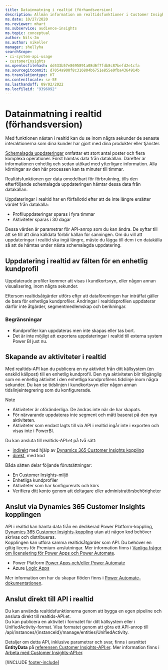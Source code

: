 ```yaml
---
title: Datainmatning i realtid (förhandsversion)
description: Allmän information om realtidsfunktioner i Customer Insights.
ms.date: 10/27/2020
ms.reviewer: mhart
ms.subservice: audience-insights
ms.topic: conceptual
author: Nils-2m
ms.author: nikeller
manager: shellyha
searchScope:
- ci-system-api-usage
- customerInsights
ms.openlocfilehash: dd433b57e8695891a08d6f7fdb8c87befd2e1cfa
ms.sourcegitcommit: d7054a900f8c316804b6751e855e0fba4364914b
ms.translationtype: HT
ms.contentlocale: sv-SE
ms.lasthandoff: 09/02/2022
ms.locfileid: "9396092"
---
```

# <a name="real-time-data-ingestion-preview"></a>Datainmatning i realtid (förhandsversion)

Med funktionen nästan i realtid kan du se inom några sekunder de senaste interaktionerna som dina kunder har gjort med dina produkter eller tjänster.

[Schemalagda uppdateringar](schedule-refresh.md) omfattar ett stort antal poster och flera komplexa operationer. Först hämtas data från datakällan. Därefter är informationen enhetlig och sedan utökad med ytterligare information. Alla körningar av den här processen kan ta minuter till timmar.

Realtidsfunktionen ger data omedelbart för förbrukning, tills den efterföljande schemalagda uppdateringen hämtar dessa data från datakällan.

Uppdateringar i realtid har en förfallotid efter att de inte längre ersätter värdet från datakälla:

- Profiluppdateringar sparas i fyra timmar
- Aktiviteter sparas i 30 dagar

Dessa värden är parametrar för API-anrop som du kan ändra. De syftar till att se till att dina källdata förblir källan för sanningen. Om du vill att uppdateringar i realtid ska ingå längre, måste du lägga till dem i en datakälla så att de hämtas under nästa schemalagda uppdatering.

## <a name="real-time-update-of-the-unified-customer-profile-fields"></a>Uppdatering i realtid av fälten för en enhetlig kundprofil

Uppdaterade profiler kommer att visas i kundkortsvyn, eller någon annan visualisering, inom några sekunder.

Eftersom realtidsåtgärder utförs efter att dataföreningen har inträffat gäller de bara för enhetliga kundprofiler. Ändringar i realtidsprofilen uppdaterar därför inte åtgärder, segmentmedlemskap och berikningar.

### <a name="limitations"></a>Begränsningar

- Kundprofiler kan uppdateras men inte skapas eller tas bort.
- Det är inte möjligt att exportera uppdateringar i realtid till externa system Power BI just nu.

## <a name="real-time-creation-of-activities"></a>Skapande av aktiviteter i realtid

Med realtids-API kan du publicera en ny aktivitet från ditt källsystem (en enskild källpost) till en enhetlig kundprofil. Den nya aktiviteten blir tillgänglig som en enhetlig aktivitet i den enhetliga kundprofilens tidslinje inom några sekunder. Du kan se tidslinjen i kundkortsvyn eller någon annan tidslinjeintegrering som du konfigurerade.

> [!NOTE]
>
> - Aktiviteter är oföränderliga. De ändras inte när de har skapats.
> - För närvarande uppdateras inte segment och mått baserat på den nya aktiviteten.
> - Aktiviteter som endast lagts till via API i realtid ingår inte i exporten och visas inte i PowerBI.

Du kan ansluta till realtids-API:et på två sätt:

- [indirekt](#connect-via-the-dynamics-365-customer-insights-connector) med hjälp av [Dynamics 365 Customer Insights koppling](/connectors/customerinsights/)
- [direkt](#connect-directly-to-the-real-time-api), med kod

Båda sätten delar följande förutsättningar:

- En Customer Insights-miljö
- Enhetliga kundprofiler
- Aktiviteter som har konfigurerats och körs
- Verifiera ditt konto genom att deltagare eller administratörsbehörigheter

## <a name="connect-via-the-dynamics-365-customer-insights-connector"></a>Anslut via Dynamics 365 Customer Insights kopplingen

API i realtid kan hämta data från en dedikerad Power Platform-koppling, [Dynamics 365 Customer Insights-koppling](/connectors/customerinsights/) utan att någon kod behöver skrivas och distribueras.    
Kopplingen kan utföra samma realtidsåtgärder som API. Du behöver en giltig licens för Premium-anslutningar. Mer information finns i [Vanliga frågor om licensiering för Power Apps och Power Automate](/power-platform/admin/powerapps-flow-licensing-faq).

- Power Platform [Power Apps och/eller Power Automate](/connectors/)
- Azure [Logic Apps](/azure/connectors/apis-list)

Mer information om hur du skapar flöden finns i [Power Automate-dokumentationen](/power-automate/).

## <a name="connect-directly-to-the-real-time-api"></a>Anslut direkt till API i realtid

Du kan använda realtidsfunktionerna genom att bygga en egen pipeline och ansluta direkt till realtids-API:et.    
Du kan publicera en aktivitet i formatet för ditt källsystem eller i UnifiedActivity-format. Visa formatet genom att göra ett API-anrop till /api/instances/{instanceId}/manage/entities/UnifiedActivity.

Detaljer om detta API, inklusive parametrar och svar, finns i avsnittet **EntityData** på [referensen Customer Insights-API:er](https://developer.ci.ai.dynamics.com/api-details#api=CustomerInsights). Mer information finns i [Arbeta med Customer Insights-API:er](apis.md).

[!INCLUDE [footer-include](includes/footer-banner.md)]
